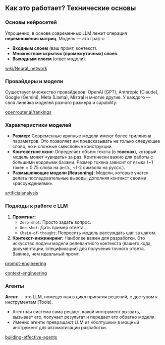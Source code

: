 ## Как это работает? Технические основы

### Основы нейросетей

Упрощенно, в основе современных LLM лежит операция **перемножения матриц**. Модель — это граф с:
*   **Входным слоем** (ваш промт, контекст).
*   **Множеством скрытых (промежуточных) слоев**.
*   **Выходным слоем** (ответ модели).

[wiki/Neural_network](https://en.wikipedia.org/wiki/Neural_network?ysclid=mf7zp7wpy8354406056#In_machine_learning)

### Провайдеры и модели

Существует множество провайдеров: OpenAI (GPT), Anthropic (Claude), Google (Gemini), Meta (Llama), Mistral и многие другие. У каждого — своя линейка моделей разного размера и capability.

[openrouter.ai/rankings](https://openrouter.ai/rankings)

### Характеристики моделей

*   **Размер:** Современные крупные модели имеют более триллиона параметров. Это позволяет им предсказывать не только следующее слово, но и сложные смысловые конструкции.
*   **Контекстное окно:** Определяет объем текста (в **токенах**), который модель может «увидеть» за раз. Критически важно для работы с большими кодовыми базами. Размер токена зависит от языка (~1 токен = 0.75 слова на англ., ~1-2 символа на русск.).
*   **Размышляющие модели (Reasoning):** Модели, которые учатся делать последовательные выводы, дополняя контекст своими «рассуждениями».

[artificialanalysis](https://artificialanalysis.ai)

### Подходы к работе с LLM

1.  **Промтинг:**
    *   `Zero-shot`: Просто задать вопрос.
    *   `One-shot`: Дать пример ответа.
    *   `Chain-of-thought`: Попросить модель рассуждать шаг за шагом.
2.  **Контекст-инжиниринг:** Наиболее важен для разработки. Это искусство подачи модели релевантного контекста (вашего кода, документации, спецификации) для получения точного ответа. Важнее, чем идеальный промт.

[prompt-engineering](https://www.kaggle.com/whitepaper-prompt-engineering)

[context-engineering](https://blog.langchain.com/the-rise-of-context-engineering/)

### Агенты

**Агент** — это LLM, помещенная в цикл принятия решений, с доступом к инструментам (Tools).
*   Агентная система сама решает, какой инструмент вызвать, вызывает его, получает результат и передает его обратно модели.
*   Именно агенты превращают LLM из «болтушки» в мощный инструмент для автоматизации разработки.

[building-effective-agents](https://www.anthropic.com/engineering/building-effective-agents)